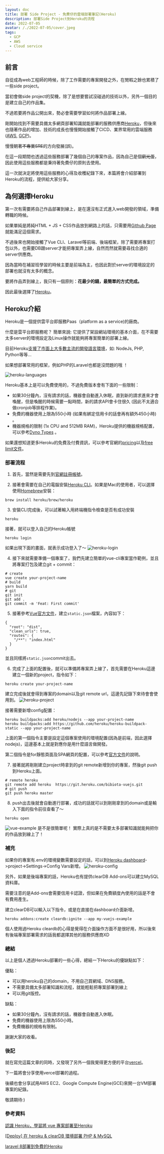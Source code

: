 ```yaml
---
layout: doc
title: 部署 Side Project - 免費仔的雲端部署筆記(Heroku)
description: 部署Side Project到Heroku的流程
date: 2022-07-05
avatar: /./2022-07-05/cover.jpeg
tags:
  - GCP
  - AWS
  - Cloud service
---
```


<script setup>
  import ArticleTitle from '@theme/components/ArticleTitle.vue'
</script>

<ArticleTitle />

## 前言
自從成為web工程師的時候，除了工作需要的專案開發之外，在閒暇之餘也累積了一些side project。

當初會做side project的契機，除了是想要嘗試沒碰過的技術以外，另外一個目的是建立自己的作品集。

不過若要將作品公開出來，勢必會需要學習如何將作品部署上線。

剛開始找到不需要具備太多網頁部署知識就能部署的服務供應商[Heroku](https://www.heroku.com/)，但後來也隨著作品的增加、技術的成長也慢慢開始接觸了CICD、業界常用的雲端服務([AWS](https://aws.amazon.com/tw/), [GCP](https://console.cloud.google.com/?hl=zh-TW))。

慢慢朝著<s>不專業SRE</s>的方向發展(誤)。

在這一段期間也透過這些服務部署了幾個自己的專案作品，因為自己是個<s>窮光蛋</s>，因此使用這些服務都是秉持著免費仔的原則去使用。

這一次就決定將使用這些服務的心得及收穫紀錄下來，本篇將會介紹部署到Heroku的流程，提供給大家分享。

## 為何選擇Heroku
第一次有需要將自己作品部署到線上，是在還沒有正式進入web開發的領域，準備轉職的時候。

如果單純是將純HTML + JS + CSS作品放到網路上的話，只需要用[Github Page](https://pages.github.com/)就能滿足這個需求。

不過後來也開始接觸了Vue CLI、Laravel等前端、後端框架，除了需要將專案打包以外，也需要DB跟server才能把專案弄上線，自然而然就需要尋找合適的server供應商。

因為當時在補習班學習的時候主要是前端為主，也因此對於server的環境設定的部署也就沒有太多的概念。

要將作品弄到線上，我只有一個原則：<b>花最少的錢，最簡單的方式完成。</b>

因此最後選擇了[Heroku](https://www.heroku.com/)。

## Heroku介紹
Heroku是一個提供雲平台即服務Paas（platform as a service)的廠商。

什麼是雲平台即服務呢？ 簡單來說: 它提供了架設網站環境的基本介面，在不需要太多server的環境設定及Linux操作就能夠將專案簡單的部署上線。

目前Heroku[支援了市面上大多數主流的開發語言環境](https://www.heroku.com/languages)，如: NodeJs, PHP, Python等等...

如果想部署常用的框架，例如PHP的Laravel也都是沒問題的哦 ！

![heroku-languages](../../public/2022-07-05/heroku-languages.png)

Heroku基本上是可以免費使用的，不過免費版本會有下面的一些限制：

- 如果30分鐘內，沒有請求的話，機器會自動進入休眠，直到新的請求進來才會喚醒，但是喚醒的時候需要一點時間，新的請求API會卡住很久 (因此不太適合做cronjob等排程作業)。
- 免費的機器使用上限為550小時 (如果有綁定信用卡的話會再有額外450小時) 。
- 機器規格的限制 (1x CPU and 512MB RAM)，Heroku提供的機器規格配置，可以參考[Dyno Types](https://devcenter.heroku.com/articles/dyno-types) 。

如果還想知道更多Heroku的免費及付費資訊，可以參考官網的[pricing](https://www.heroku.com/pricing)以及[free limit文件](https://devcenter.heroku.com/articles/limits)。

### 部署流程

1. 首先，當然是需要先到[官網註冊帳號](https://signup.heroku.com/)。

2. 接著會需要在自己的電腦安裝[Heroku CLI](https://devcenter.heroku.com/articles/getting-started-with-nodejs#set-up)。如果是Mac的使用者，可以選擇使用[Homebrew](https://brew.sh/index_zh-tw)安裝：
```
brew install heroku/brew/heroku
```

3. 安裝CLI完成後，可以試著輸入用終端機指令檢查是否有成功安裝
```
heroku
```

接著，就可以登入自己的Heroku帳號
```
heroku login
```

如果出現下面的畫面，就表示成功登入了～
![heroku-login](../../public/2022-07-05/heroku-login.png)

4. 接下來就需要準備一個專案了，我們先建立簡單的vue-cli專案當作範例，並且將專案打包及建立git + commit：
```
# create
vue create your-project-name
# build
yarn build
# git
git init
git add .
git commit -m 'Feat: First commit'
```

5. 接著參考[Vue官方文件](https://cli.vuejs.org/guide/deployment.html#stdlib)，建立`static.json`檔案，內容如下：
```
{
  "root": "dist",
  "clean_urls": true,
  "routes": {
    "/**": "index.html"
  }
}
```

並且同樣將`static.json`commit出去。

6. 完成了上面的配置後，就可以準備將專案弄上線了，首先需要在Heroku這邊建立一個新的project，指令如下：
```
heroku create your-project-name
```
建立完成後就會得到專案的domain以及git remote url，這邊先記錄下來待會會使用到。
![heroku-project](../../public/2022-07-05/heroku-project.png)

接著需要新增config配置：
```
heroku buildpacks:add heroku/nodejs --app your-project-name
heroku buildpacks:add https://github.com/heroku/heroku-buildpack-static --app your-project-name
```
上面的第一個指令主要是設定這個專案使用的環境配置(因為是前端，因此選擇nodejs)，這邊基本上就是對應你是用什麼語言做開發。

第二個指令是for靜態頁面及SPA網頁的配置，可以參考[官方文件](https://elements.heroku.com/buildpacks/heroku/heroku-buildpack-static)的說明。

7. 接著就將剛剛建立project時拿到的git remote新增到你的專案，然後git push到Heroku上面。
```
# remote heroku
git remote add heroku  https://git.heroku.com/bibiota-vuejs.git
# git push
git push heroku master
```

8. push出去後就會自動進行部署，成功的話就可以到剛剛拿到的domain或是輸入下面的指令前往查看了～
```
heroku open
```
![vue-example](../../public/2022-07-05/vue-example.png)
是不是很簡單呢！ 實際上真的是不需要太多部署知識就能夠把你的作品放到線上了！


### 補充

如果你的專案有.env的環境變數需要設定的話，可以到[Heroku dashboard](https://dashboard.heroku.com/apps)->project->Settings->Config Vars新增。
![heroku-config](../../public/2022-07-05/heroku-config.png)

另外，如果是後端專案的話，Heroku也有提供clearDB Add-ons可以建立MySQL資料庫。

需要注意的是Add-ons會需要信用卡認證，但如果在免費額度內使用的話是不會有費用產生。

建立clearDB可以輸入以下指令，或是在直接在dashboard介面新增。

```
heroku addons:create cleardb:ignite --app my-vuejs-example
```

個人使用過Heroku cleardb的心得是覺得在介面操作方面不是很好用，所以後來有後端專案部署需求的話我都選擇其他的服務供應商XD

### 總結
以上是個人透過Heroku部署的一些心得，總結一下Heroku的優缺點如下：

優點：
- 可以用heroku自己的domain，不用自己買網域、DNS服務。
- 不需要具備太多部署知識和流程，就能輕鬆把專案部署到線上
- 可以用git版控。

缺點：
- 如果30分鐘內，沒有請求的話，機器會自動進入休眠。
- 免費的機器使用上限為550小時。
- 免費機器的規格有限制。

謝謝大家的收看。

### 後記

就在寫完這篇文章的同時，又發現了另外一個我覺得更方便的平台[vercel](https://vercel.com/)。

下一篇將會分享使用vercel部署的過程。

後續也會分享試用AWS EC2、Google Compute Engine(GCE)來開一台VM部署專案的紀錄。

敬請期待:)
### 參考資料

[認識 Heroku，學習將 vue 專案部署至Heroku](https://medium.com/unalai/%E8%AA%8D%E8%AD%98-heroku-%E5%AD%B8%E7%BF%92%E5%B0%87-vue-%E5%B0%88%E6%A1%88%E9%83%A8%E7%BD%B2%E8%87%B3heroku-4f5d8bd9b8e2)

[[Deploy] 在 heroku & clearDB 環境部署 PHP & MySQL](https://medium.com/take-a-day-off/deploy-%E5%9C%A8-heroku-cleardb-%E7%92%B0%E5%A2%83%E9%83%A8%E7%BD%B2-php-mysql-2529a5f5844e)

[laravel 8部署到免費的Heroku](https://ithelp.ithome.com.tw/articles/10255241)